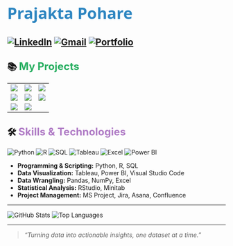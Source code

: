 # <span style="font-family:Segoe UI; font-size:36px; color:#2E86C1;">Prajakta Pohare</span>

[![LinkedIn](https://img.shields.io/badge/LinkedIn-View%20Profile-0A66C2?style=for-the-badge&logo=linkedin&logoColor=white)](https://www.linkedin.com/in/prajakta-pohare/)
[![Gmail](https://img.shields.io/badge/Gmail-Email%20Me-D44638?style=for-the-badge&logo=gmail&logoColor=white)](mailto:ppohare24@gmail.com)
[![Portfolio](https://img.shields.io/badge/Portfolio-Visit%20Me-0A66C2?style=for-the-badge&logo=portfolio&logoColor=white)](https://www.prajakta.me/)
---

## 📚 <span style="color:#27AE60; font-size:24px;">My Projects</span>
<table>
  <tr>
    <td>
      <a href="https://github.com/ppohare26/18-weeks-of-python.git">
        <img src="https://github-readme-stats.vercel.app/api/pin/?username=ppohare26&repo=18-weeks-of-python&theme=gruvbox&bg_color=00000100&icon_color=2E86C1">
      </a>
    </td>
    <td>
      <a href="https://github.com/ppohare26/r-data-insights.git">
        <img src="https://github-readme-stats.vercel.app/api/pin/?username=ppohare26&repo=r-data-insights&theme=gruvbox&bg_color=00000100&icon_color=2E86C1">
      </a>
    </td>
     <td>
      <a href="https://github.com/ppohare26/sql-playground.git">
        <img src="https://github-readme-stats.vercel.app/api/pin/?username=ppohare26&repo=sql-playground&theme=gruvbox&bg_color=00000100&icon_color=2E86C1">
      </a>
    </td>
  </tr>
  <tr>
    <td>
      <a href="https://github.com/ppohare26/clean-visualize-data.git">
        <img src="https://github-readme-stats.vercel.app/api/pin/?username=ppohare26&repo=clean-visualize-data&theme=gruvbox&bg_color=00000100&icon_color=2E86C1">
      </a>
    </td>
    <td>
      <a href="https://github.com/ppohare26/customer-data-viz.git">
        <img src="https://github-readme-stats.vercel.app/api/pin/?username=ppohare26&repo=customer-data-viz&theme=gruvbox&bg_color=00000100&icon_color=2E86C1">
    </td>
    <td>
      <a href="https://github.com/ppohare26/dbc-student-perf.git">
        <img src="https://github-readme-stats.vercel.app/api/pin/?username=ppohare26&repo=dbc-student-perf&theme=gruvbox&bg_color=00000100&icon_color=2E86C1">
    </td>
  </tr>
  <tr>
    <td>
      <a href="https://github.com/ppohare26/intl-student-eval-model-anyLogic.git">
        <img src="https://github-readme-stats.vercel.app/api/pin/?username=ppohare26&repo=intl-student-eval-model-anyLogic&theme=gruvbox&bg_color=00000000&icon_color=2E86C1">
      </a>
    </td>
    <td>
      <a href="https://github.com/ppohare26/dmaic-inventory-control.git">
        <img src="https://github-readme-stats.vercel.app/api/pin/?username=ppohare26&repo=dmaic-inventory-control&theme=gruvbox&bg_color=00000000&icon_color=2E86C1">
      </a>
    </td>
    
  </tr>
</table>


## 🛠 <span style="color:#AF7AC5; font-size:24px;">Skills & Technologies</span>

![Python](https://img.shields.io/badge/Python-3776AB?style=flat-square&logo=python&logoColor=white)
![R](https://img.shields.io/badge/R-276DC3?style=flat-square&logo=r&logoColor=white)
![SQL](https://img.shields.io/badge/SQL-F29111?style=flat-square&logo=postgresql&logoColor=white)
![Tableau](https://img.shields.io/badge/Tableau-E97627?style=flat-square&logo=tableau&logoColor=white)
![Excel](https://img.shields.io/badge/Excel-217346?style=flat-square&logo=microsoft-excel&logoColor=white)
![Power BI](https://img.shields.io/badge/Power_BI-F2C811?style=flat-square&logo=power-bi&logoColor=black)

- **Programming & Scripting:** Python, R, SQL  
- **Data Visualization:** Tableau, Power BI, Visual Studio Code  
- **Data Wrangling:** Pandas, NumPy, Excel  
- **Statistical Analysis:** RStudio, Minitab  
- **Project Management:** MS Project, Jira, Asana, Confluence  


---

![GitHub Stats](https://github-readme-stats.vercel.app/api?username=ppohare26&show_icons=true&theme=gruvbox&icon_color=F39C12)
![Top Languages](https://github-readme-stats.vercel.app/api/top-langs/?username=ppohare26&layout=compact&theme=gruvbox)

---

> _“Turning data into actionable insights, one dataset at a time.”_
